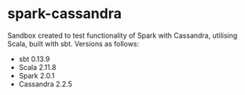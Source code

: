 # spark-cassandra
Sandbox created to test functionality of Spark with Cassandra, utilising Scala, built with sbt.
Versions as follows:
- sbt 0.13.9
- Scala 2.11.8
- Spark 2.0.1
- Cassandra 2.2.5